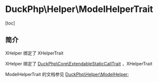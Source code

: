 # DuckPhp\Helper\ModelHelperTrait
[toc]

## 简介

XHelper 绑定了 XHelperTrait

XHelper 绑定了 [DuckPhp\Core\ExtendableStaticCallTrait](Core-ExtendableStaticCallTrait.md) ，XHelperTrait


ModelHelperTrait 的文档参见 [DuckPhp\Helper\ModelHelper](Helper-ModelHelper.md);

